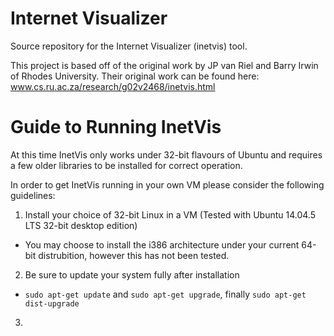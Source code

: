 # Internet Visualizer

Source repository for the Internet Visualizer (inetvis) tool.

This project is based off of the original work by JP van Riel and Barry Irwin of Rhodes University. Their original work can be found here: www.cs.ru.ac.za/research/g02v2468/inetvis.html

# Guide to Running InetVis

At this time InetVis only works under 32-bit flavours of Ubuntu and requires a few older libraries to be installed for correct operation.

In order to get InetVis running in your own VM please consider the following guidelines:

1. Install your choice of 32-bit Linux in a VM (Tested with Ubuntu 14.04.5 LTS 32-bit desktop edition)
  * You may choose to install the i386 architecture under your current 64-bit distrubition, however this has not been tested.
2. Be sure to update your system fully after installation
  * `sudo apt-get update` and `sudo apt-get upgrade`, finally `sudo apt-get dist-upgrade`
3. 
